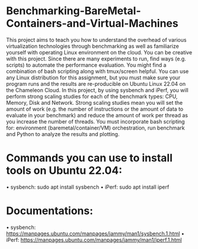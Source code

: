 # Benchmarking-BareMetal-Containers-and-Virtual-Machines
This project aims to teach you how to understand the overhead of various virtualization technologies
through benchmarking as well as familiarize yourself with operating Linux environment on the cloud. You
can be creative with this project. Since there are many experiments to run, find ways (e.g. scripts) to
automate the performance evaluation. You might find a combination of bash scripting along with
tmux/screen helpful. You can use any Linux distribution for this assignment, but you must make sure your
program runs and the results are re-producible on Ubuntu Linux 22.04 on the Chameleon Cloud.
In this project, by using sysbench and iPerf, you will perform strong scaling studies for each of the
benchmark types: CPU, Memory, Disk and Network. Strong scaling studies mean you will set the amount
of work (e.g. the number of instructions or the amount of data to evaluate in your benchmark) and reduce
the amount of work per thread as you increase the number of threads. You must incorporate bash
scripting for: environment (baremetal/container/VM) orchestration, run benchmark and Python to
analyze the results and plotting.
# Commands you can use to install tools on Ubuntu 22.04:
• sysbench: sudo apt install sysbench
• iPerf: sudo apt install iperf
# Documentations:
• sysbench: https://manpages.ubuntu.com/manpages/jammy/man1/sysbench.1.html
• iPerf: https://manpages.ubuntu.com/manpages/jammy/man1/iperf.1.html
